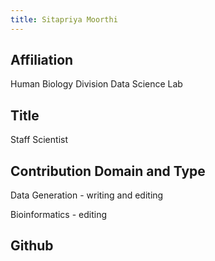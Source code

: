 ```yaml
---
title: Sitapriya Moorthi
---
```

## Affiliation
Human Biology Division
Data Science Lab 


## Title
Staff Scientist


## Contribution Domain and Type

Data Generation - writing and editing

Bioinformatics - editing



## Github

